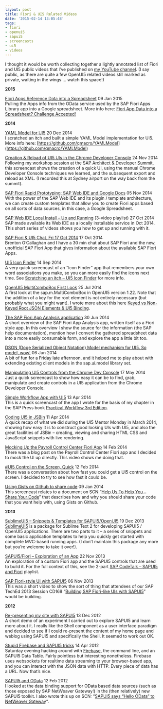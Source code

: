 ```yaml
---
layout: post
title: Fiori & UI5 Related Videos
date: '2015-02-14 13:05:48'
tags:
- fiori
- openui5
- sapui5
- screencasts
- ui5
- videos
---
```



I thought it would be worth collecting together a lightly annotated list of Fiori and UI5 public videos that I’ve published on [my YouTube channel](https://www.youtube.com/user/qmacro99/). (I say public, as there are quite a few OpenUI5 related videos still marked as private, waiting in the wings … watch this space!)

**2015**

[Fiori Apps Reference Data into a Spreadsheet](https://www.youtube.com/watch?v=B9FGqJFZbzQ) 09 Jan 2015  
 Pulling the Apps info from the OData service used by the SAP Fiori Apps Library app into a Google spreadsheet. More info here: [Fiori App Data into a Spreadsheet? Challenge Accepted!](/2015/01/09/fiori-app-data-into-a-spreadsheet-challenge-accepted/)

**2014**

[YAML Model for UI5](https://www.youtube.com/watch?v=-8SIasBQc5U) 20 Dec 2014  
 I scratched an itch and built a simple YAML Model implementation for UI5. More info here: [https://github.com/qmacro/YAMLModel](https://github.com/qmacro/YAMLModel)

[Creation & Reload of UI5 UIs in the Chrome Developer Console](https://www.youtube.com/watch?v=JPy7TxLpILg) 24 Nov 2014  
 Following [my workshop session](http://lanyrd.com/2014/sap-architect-and-developer-summit/sdfyrf/) at the [SAP Architect & Developer Summit](/2014/11/28/the-inaugural-sap-architect-developer-summit/), this screencast shows the creation of a quick UI, using the manual Chrome Developer Console techniques we learned, and the subsequent export and reload as XML. (I recorded this at Sydney airport on the way back from the summit).

[SAP Fiori Rapid Prototyping: SAP Web IDE and Google Docs](https://www.youtube.com/watch?v=jAp_nGqOT_c) 05 Nov 2014  
 With the power of the SAP Web IDE and its plugin / template architecture, we can create custom templates that allow you to create Fiori apps based on all sorts of data sources, in this case, a Google Spreadsheet.

[SAP Web IDE Local Install – Up and Running](https://www.youtube.com/playlist?list=PLfctWmgNyOIfF6gbmp_PZGNgn6YVJHfyU) (3-video playlist) 27 Oct 2014  
 SAP made available its Web IDE as a locally installable service in Oct 2014. This short series of videos shows you how to get up and running with it.

[SAP Fiori & UI5 Chat, Fri 17 Oct 2014](https://www.youtube.com/watch?v=Hz3ZWWF0BFM) 17 Oct 2014  
 Brenton O’Callaghan and I have a 30 min chat about SAP Fiori and the new, unofficial SAP Fiori App that gives information about the available SAP Fiori Apps.

[UI5 Icon Finder](https://www.youtube.com/watch?v=laNprcrApKc) 14 Sep 2014  
 A very quick screencast of an “Icon Finder” app that remembers your own word associations you make, so you can more easily find the icons next time. See [Scratching an itch – UI5 Icon Finder](/2014/09/14/scratching-an-itch-ui5-icon-finder/) for more info.

[OpenUI5 MultiComboBox First Look](https://www.youtube.com/watch?v=0UIyKoiZ-gE) 25 Jul 2014  
 A first look at the sap.m.MultiComboBox in OpenUI5 version 1.22. Note that the addition of a key for the root element is not entirely necessary (but probably what you might want). I wrote more about this here [Keyed vs Non-Keyed Root JSON Elements & UI5 Binding](/2014/07/26/keyed-vs-non-keyed-root-json-elements-ui5-binding/).

[The SAP Fiori App Analysis application](https://www.youtube.com/watch?v=aVeQ4adHgaY) 30 Jun 2014  
 A short overview of the SAP Fiori App Analysis app, written itself as a Fiori style app. In this overview I show the source for the information (the SAP help documentation), mention how I convert the gathered spreadsheet data into a more easily consumable form, and explore the app a little bit too.

[DSON (Doge Serialized Object Notation) Model mechanism for UI5. So model, wow!](https://www.youtube.com/watch?v=jjRc4AehSoA) 06 Jun 2014  
 A bit of fun for a Friday late afternoon, and it helped me to play about with extending existing client models in the sap.ui.model library set.

[Manipulating UI5 Controls from the Chrome Dev Console](https://www.youtube.com/watch?v=nRtocPEPLYI) 17 May 2014  
 Just a quick screencast to show how easy it can be to find, grab, manipulate and create controls in a UI5 application from the Chrome Developer Console.

[Simple Workflow App with UI5](https://www.youtube.com/watch?v=LuW_HT_c7xM) 13 Apr 2014  
 This is a quick screencast of the app I wrote for the basis of my chapter in the SAP Press book [Practical Workflow 3rd Edition](https://www.sap-press.com/practical-workflow-for-sap_3615/).

[Coding UI5 in JSBin](https://www.youtube.com/watch?v=iZa4pEP3GZw) 11 Apr 2014  
 A quick recap of what we did during the UI5 Mentor Monday in March 2014, showing how easy it is to construct good looking UIs with UI5, and also the great facilities of JSBin – creating, viewing and sharing HTML CSS and JavaScript snippets with live rendering.

[Mocking Up the Payroll Control Center Fiori App](https://www.youtube.com/watch?v=RJ8Kg14vhdE) 14 Feb 2014  
 There was a blog post on the Payroll Control Center Fiori app and I decided to mock the UI up directly. This video shows me doing that.

[#UI5 Control on the Screen, Quick](https://www.youtube.com/watch?v=vDK4w8y7QmY) 12 Feb 2014  
 There was a conversation about how fast you could get a UI5 control on the screen. I decided to try to see how fast it could be.

[Using Gists on Github to share code](https://www.youtube.com/watch?v=Fgp_e3Uv5Xs) 09 Jan 2014  
 This screencast relates to a document on SCN “[Help Us To Help You – Share Your Code](http://scn.sap.com/docs/DOC-50988)” that describes how and why you should share your code that you want help with, using Gists on Github.

**2013**

[SublimeUI5 – Snippets & Templates for SAPUI5/OpenUI5](https://www.youtube.com/watch?v=ts0EogQZvS8) 19 Dec 2013  
[SublimeUI5](https://github.com/qmacro/SublimeUI5) is a package for Sublime Text 2 for developing SAPUI5 / OpenUI5 applications. There are two parts to it – a series of snippets and some basic application templates to help you quickly get started with complete MVC-based running apps. (I don’t maintain this package any more but you’re welcome to take it over!).

[SAPUI5/Fiori – Exploration of an App](https://www.youtube.com/watch?v=tfOO4szA2Bg) 22 Nov 2013  
 An exploration of a custom Fiori app and the SAPUI5 controls that are used to build it. For the full context of this, see the 2-part [SAP CodeTalk – SAPUI5 and Fiori](https://www.youtube.com/playlist?list=PLfctWmgNyOIcae85Ytr6b_J1jgcDb4-JL) playlist.

[SAP Fiori-style UI with SAPUI5](https://www.youtube.com/watch?v=ItETo2R3kqI) 06 Nov 2013  
 This was a short video to show the sort of thing that attendees of our SAP TechEd 2013 Session CD168 “[Building SAP Fiori-like UIs with SAPUI5](http://scn.sap.com/community/developer-center/front-end/blog/2013/10/06/building-sap-fiori-like-uis-with-sapui5)” would be building.

**2012**

[Re-presenting my site with SAPUI5](https://www.youtube.com/watch?v=wZUXz5f1CHI) 13 Dec 2012  
 A short demo of an experiment I carried out to explore SAPUI5 and learn more about it. I really like the Shell component as a user interface paradigm and decided to see if I could re-present the content of my home page and weblog using SAPUI5 and specifically the Shell. It seemed to work out OK.

[Stupid Firebase and SAPUI5 tricks](https://www.youtube.com/watch?v=Obh2LW7CCKY) 14 Apr 2012  
 Saturday evening hacking around with [Firebase](http://www.firebase.com), the command line, and an SAPUI5 Data Table. Fairly pointless but interesting nonetheless. Firebase uses websockets for realtime data streaming to your browser-based app, and you can interact with the JSON data with HTTP. Every piece of data has a URL. Now that’s nice.

[SAPUI5 and OData](https://www.youtube.com/watch?v=yHVuWHNWK3I) 12 Feb 2012  
 I looked at the data binding support for OData based data sources (such as those exposed by SAP NetWeaver Gateway!) in the (then relatively) new SAPUI5 toolkit. I also wrote this up on SCN: “[SAPUI5 says “Hello OData” to NetWeaver Gateway](http://www.sdn.sap.com/irj/scn/weblogs?blog=/pub/wlg/28659)“.


